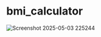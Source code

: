 # bmi_calculator
![Screenshot 2025-05-03 225244](https://github.com/user-attachments/assets/4ef35f05-7108-4fb0-9edf-b07726498438)
